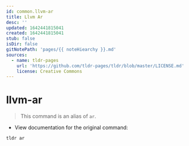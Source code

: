 ```yaml
---
id: common.llvm-ar
title: Llvm Ar
desc: ''
updated: 1642441815041
created: 1642441815041
stub: false
isDir: false
gitNotePath: 'pages/{{ noteHiearchy }}.md'
sources:
  - name: tldr-pages
    url: 'https://github.com/tldr-pages/tldr/blob/master/LICENSE.md'
    license: Creative Commons
---
```

# llvm-ar

> This command is an alias of `ar`.

- View documentation for the original command:

`tldr ar`

